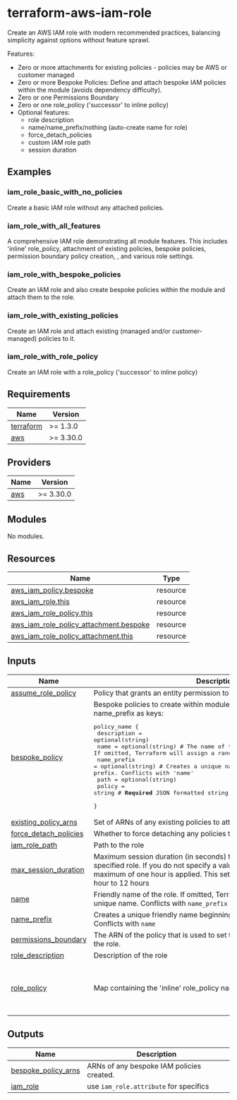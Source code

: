 # terraform-aws-iam-role 

Create an AWS IAM role with modern recommended practices, balancing simplicity against options without feature sprawl.

Features:

- Zero or more attachments for existing policies - policies may be AWS or customer managed
- Zero or more Bespoke Policies: Define and attach bespoke IAM policies within the module (avoids dependency difficulty).
- Zero or one Permissions Boundary
- Zero or one role_policy ('successor' to inline policy)
- Optional features:
  -  role description
  -  name/name_prefix/nothing (auto-create name for role)
  -  force_detach_policies
  -  custom IAM role path
  -  session duration

## Examples

### iam_role_basic_with_no_policies
Create a basic IAM role without any attached policies.

### iam_role_with_all_features
A comprehensive IAM role demonstrating all module features. This includes 'inline' role_policy, attachment of existing policies, bespoke policies, permission boundary policy creation, , and various role settings.

### iam_role_with_bespoke_policies
Create an IAM role and also create bespoke policies within the module and attach them to the role.

### iam_role_with_existing_policies
Create an IAM role and attach existing (managed and/or customer-managed) policies to it.

### iam_role_with_role_policy
Create an IAM role with a role_policy ('successor' to inline policy)
## Requirements

| Name                                                                      | Version   |
| ------------------------------------------------------------------------- | --------- |
| <a name="requirement_terraform"></a> [terraform](#requirement\_terraform) | >= 1.3.0  |
| <a name="requirement_aws"></a> [aws](#requirement\_aws)                   | >= 3.30.0 |

## Providers

| Name                                              | Version   |
| ------------------------------------------------- | --------- |
| <a name="provider_aws"></a> [aws](#provider\_aws) | >= 3.30.0 |

## Modules

No modules.

## Resources

| Name                                                                                                                                             | Type     |
| ------------------------------------------------------------------------------------------------------------------------------------------------ | -------- |
| [aws_iam_policy.bespoke](https://registry.terraform.io/providers/hashicorp/aws/latest/docs/resources/iam_policy)                                 | resource |
| [aws_iam_role.this](https://registry.terraform.io/providers/hashicorp/aws/latest/docs/resources/iam_role)                                        | resource |
| [aws_iam_role_policy.this](https://registry.terraform.io/providers/hashicorp/aws/latest/docs/resources/iam_role_policy)                          | resource |
| [aws_iam_role_policy_attachment.bespoke](https://registry.terraform.io/providers/hashicorp/aws/latest/docs/resources/iam_role_policy_attachment) | resource |
| [aws_iam_role_policy_attachment.this](https://registry.terraform.io/providers/hashicorp/aws/latest/docs/resources/iam_role_policy_attachment)    | resource |

## Inputs

| Name                                                                                                  | Description                                                                                                                                                                                                                                                                                                                                                                                                                                                                                                         | Type                                                                                                                                                                                                                 | Default | Required |
| ----------------------------------------------------------------------------------------------------- | ------------------------------------------------------------------------------------------------------------------------------------------------------------------------------------------------------------------------------------------------------------------------------------------------------------------------------------------------------------------------------------------------------------------------------------------------------------------------------------------------------------------- | -------------------------------------------------------------------------------------------------------------------------------------------------------------------------------------------------------------------- | ------- | :------: |
| <a name="input_assume_role_policy"></a> [assume\_role\_policy](#input\_assume\_role\_policy)          | Policy that grants an entity permission to assume the role                                                                                                                                                                                                                                                                                                                                                                                                                                                          | `any`                                                                                                                                                                                                                | n/a     |   yes    |
| <a name="input_bespoke_policy"></a> [bespoke\_policy](#input\_bespoke\_policy)                        | Bespoke policies to create within module. Use policy names or name\_prefix as keys:<pre>policy_name {<br>    description = optional(string)<br>    name        = optional(string) # The name of the policy. If omitted, Terraform will assign a random, unique name<br>    name_prefix = optional(string) # Creates a unique name beginning with the specified prefix. Conflicts with 'name'<br>    path        = optional(string)<br>    policy      = string # **Required**  JSON formatted string<br>    }</pre> | <pre>map(object({<br>    description = optional(string)<br>    name        = optional(string)<br>    name_prefix = optional(string)<br>    path        = optional(string)<br>    policy      = string<br>  }))</pre> | `{}`    |    no    |
| <a name="input_existing_policy_arns"></a> [existing\_policy\_arns](#input\_existing\_policy\_arns)    | Set of ARNs of any existing policies to attach.                                                                                                                                                                                                                                                                                                                                                                                                                                                                     | `list(string)`                                                                                                                                                                                                       | `[]`    |    no    |
| <a name="input_force_detach_policies"></a> [force\_detach\_policies](#input\_force\_detach\_policies) | Whether to force detaching any policies the role has before destroying it                                                                                                                                                                                                                                                                                                                                                                                                                                           | `any`                                                                                                                                                                                                                | `null`  |    no    |
| <a name="input_iam_role_path"></a> [iam\_role\_path](#input\_iam\_role\_path)                         | Path to the role                                                                                                                                                                                                                                                                                                                                                                                                                                                                                                    | `any`                                                                                                                                                                                                                | `null`  |    no    |
| <a name="input_max_session_duration"></a> [max\_session\_duration](#input\_max\_session\_duration)    | Maximum session duration (in seconds) that you want to set for the specified role. If you do not specify a value for this setting, the default maximum of one hour is applied. This setting can have a value from 1 hour to 12 hours                                                                                                                                                                                                                                                                                | `any`                                                                                                                                                                                                                | `null`  |    no    |
| <a name="input_name"></a> [name](#input\_name)                                                        | Friendly name of the role. If omitted, Terraform will assign a random, unique name. Conflicts with `name_prefix`                                                                                                                                                                                                                                                                                                                                                                                                    | `any`                                                                                                                                                                                                                | `null`  |    no    |
| <a name="input_name_prefix"></a> [name\_prefix](#input\_name\_prefix)                                 | Creates a unique friendly name beginning with the specified prefix. Conflicts with `name`                                                                                                                                                                                                                                                                                                                                                                                                                           | `any`                                                                                                                                                                                                                | `null`  |    no    |
| <a name="input_permissions_boundary"></a> [permissions\_boundary](#input\_permissions\_boundary)      | The ARN of the policy that is used to set the permissions boundary for the role.                                                                                                                                                                                                                                                                                                                                                                                                                                    | `string`                                                                                                                                                                                                             | `null`  |    no    |
| <a name="input_role_description"></a> [role\_description](#input\_role\_description)                  | Description of the role                                                                                                                                                                                                                                                                                                                                                                                                                                                                                             | `any`                                                                                                                                                                                                                | `null`  |    no    |
| <a name="input_role_policy"></a> [role\_policy](#input\_role\_policy)                                 | Map containing the 'inline' role\_policy name and policy                                                                                                                                                                                                                                                                                                                                                                                                                                                            | <pre>object({<br>    name        = optional(string)<br>    name_prefix = optional(string)<br>    policy      = string<br>  })</pre>                                                                                  | `null`  |    no    |

## Outputs

| Name                                                                                              | Description                               |
| ------------------------------------------------------------------------------------------------- | ----------------------------------------- |
| <a name="output_bespoke_policy_arns"></a> [bespoke\_policy\_arns](#output\_bespoke\_policy\_arns) | ARNs of any bespoke IAM policies created. |
| <a name="output_iam_role"></a> [iam\_role](#output\_iam\_role)                                    | use `iam_role.attribute` for specifics    |
